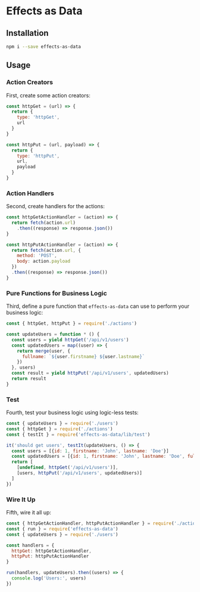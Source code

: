 # Effects as Data

## Installation
```sh
npm i --save effects-as-data
```

## Usage
### Action Creators
First, create some action creators:
```js
const httpGet = (url) => {
  return {
    type: 'httpGet',
    url
  }
}

const httpPut = (url, payload) => {
  return {
    type: 'httpPut',
    url,
    payload
  }
}
```

### Action Handlers
Second, create handlers for the actions:
```js
const httpGetActionHandler = (action) => {
  return fetch(action.url)
    .then((response) => response.json())
}

const httpPutActionHandler = (action) => {
  return fetch(action.url, {
    method: 'POST',
    body: action.payload
  })
  .then((response) => response.json())
}
```

### Pure Functions for Business Logic
Third, define a pure function that `effects-as-data` can use to perform your business logic:
```js
const { httpGet, httpPut } = require('./actions')

const updateUsers = function * () {
  const users = yield httpGet('/api/v1/users')
  const updatedUsers = map((user) => {
    return merge(user, {
      fullname: `${user.firstname} ${user.lastname}`
    })
  }, users)
  const result = yield httpPut('/api/v1/users', updatedUsers)
  return result
}
```

### Test
Fourth, test your business logic using logic-less tests:
```js
const { updateUsers } = require('./users')
const { httpGet } = require('./actions')
const { testIt } = require('effects-as-data/lib/test')

it('should get users', testIt(updateUsers, () => {
  const users = [{id: 1, firstname: 'John', lastname: 'Doe'}]
  const updatedUsers = [{id: 1, firstname: 'John', lastname: 'Doe', fullname: 'John Doe'}]
  return [
    [undefined, httpGet('/api/v1/users')],
    [users, httpPut('/api/v1/users', updatedUsers)]
  ]
})
```

### Wire It Up
Fifth, wire it all up:
```js
const { httpGetActionHandler, httpPutActionHandler } = require('./action-handlers')
const { run } = require('effects-as-data')
const { updateUsers } = require('./users')

const handlers = {
  httpGet: httpGetActionHandler,
  httpPut: httpPutActionHandler
}

run(handlers, updateUsers).then((users) => {
  console.log('Users:', users)
})
```
